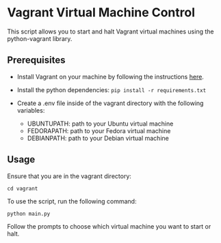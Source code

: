 # Vagrant Virtual Machine Control

This script allows you to start and halt Vagrant virtual machines using the python-vagrant library.

## Prerequisites

- Install Vagrant on your machine by following the instructions [here](https://github.com/VictorBischoff/python-automation/blob/main/vagrant/vmware-vagrant-setup.md).
  
- Install the python dependencies:
  `pip install -r requirements.txt`

- Create a .env file inside of the vagrant directory with the following variables:
  - UBUNTUPATH: path to your Ubuntu virtual machine
  - FEDORAPATH: path to your Fedora virtual machine
  - DEBIANPATH: path to your Debian virtual machine

## Usage

Ensure that you are in the vagrant directory:

`cd vagrant`

To use the script, run the following command:

`python main.py`

Follow the prompts to choose which virtual machine you want to start or halt.
